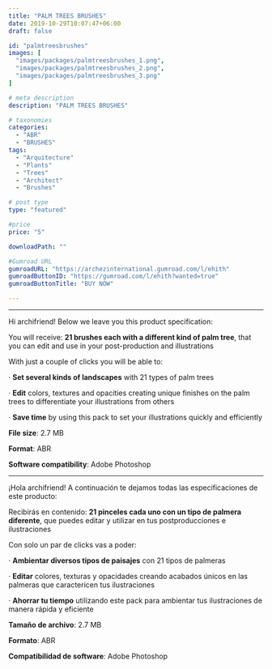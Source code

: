 ```yaml
---
title: "PALM TREES BRUSHES"
date: 2019-10-29T10:07:47+06:00
draft: false

id: "palmtreesbrushes"
images: [
  "images/packages/palmtreesbrushes_1.png",
  "images/packages/palmtreesbrushes_2.png",
  "images/packages/palmtreesbrushes_3.png"
]

# meta description
description: "PALM TREES BRUSHES"

# taxonomies
categories:
  - "ABR"
  - "BRUSHES"
tags:
  - "Arquitecture"
  - "Plants"
  - "Trees"
  - "Architect"
  - "Brushes"

# post type
type: "featured"

#price
price: "5"

downloadPath: ""

#Gumroad URL
gumroadURL: "https://archezinternational.gumroad.com/l/ehith"
gumroadButtonID: "https://gumroad.com/l/ehith?wanted=true"
gumroadButtonTitle: "BUY NOW"

---
```


___

Hi archifriend! Below we leave you this product specification:

You will receive: **21 brushes each with a different kind of palm tree**, that you can edit and use in your post-production and illustrations

With just a couple of clicks you will be able to:

· **Set several kinds of landscapes** with 21 types of palm trees

· **Edit** colors, textures and opacities creating unique finishes on the palm trees to differentiate your illustrations from others

· **Save time** by using this pack to set your illustrations quickly and efficiently

**File size**: 2.7 MB

**Format**: ABR

**Software compatibility**: Adobe Photoshop

_____

¡Hola archifriend! A continuación te dejamos todas las especificaciones de este producto:

Recibirás en contenido: **21 pinceles cada uno con un tipo de palmera diferente**, que puedes editar y utilizar en tus postproducciones e ilustraciones

Con solo un par de clicks vas a poder:

· **Ambientar diversos tipos de paisajes** con 21 tipos de palmeras

· **Editar** colores, texturas y opacidades creando acabados únicos en las palmeras que caractericen tus ilustraciones

· **Ahorrar tu tiempo** utilizando este pack para ambientar tus ilustraciones de manera rápida y eficiente

**Tamaño de archivo**: 2.7 MB

**Formato**: ABR

**Compatibilidad de software**: Adobe Photoshop